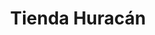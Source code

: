 ---
title: "Tienda Huracán"
url: /ciudad-autonoma-de-buenos-aires/tienda-huracan-avenida-caseros/
shop: deportes
---